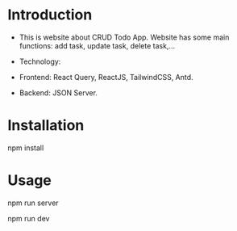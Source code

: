 # Introduction

- This is website about CRUD Todo App. Website has some main functions: add task, update task, delete task,... 

- Technology:

+ Frontend: React Query, ReactJS, TailwindCSS, Antd.
  
+ Backend: JSON Server.

# Installation

npm install

# Usage

npm run server

npm run dev
